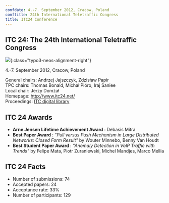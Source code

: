 ```yaml
---
confdate: 4.-7. September 2012, Cracow, Poland
conftitle: 24th International Teletraffic Congress
title: ITC24 Conference
---
```


## ITC 24: The 24th International Teletraffic Congress

![]({{site.baseurl}}/assets/Persistent/itc18-27-small.png){:class="typo3-neos-alignment-right"}

4.-7. September 2012, Cracow, Poland

General chairs: Andrzej Jajszczyk, Zdzisław Papir<br/>
TPC chairs: Thomas Bonald, Michał Pióro, Iraj Saniee<br/>
Local chair: Jerzy Domżał<br/>
Homepage: <http://www.itc24.net/><br/>
Proceedings: [ITC digital library](../itc-library/itc24.html)

## ITC 24 Awards

  *  **Arne Jensen Lifetime Achievement Award** : Debasis Mitra
  *  **Best Paper Award** : _"Pull versus Push Mechanism in Large Distributed Networks: Closed Form Result"_ by Wouter Minnebo, Benny Van Houdt
  *  **Best Student Paper Award** : _"Anomaly Detection in VoIP Traffic with Trends"_ by Felipe Mata, Piotr Zuraniewski, Michel Mandjes, Marco Mellia



## ITC 24 Facts

  * Number of submissions: 74
  * Accepted papers: 24
  * Acceptance rate: 33%
  * Number of participants: 129

